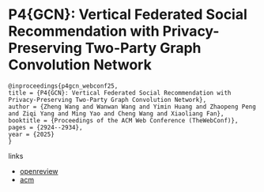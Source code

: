 # P4{GCN}: Vertical Federated Social Recommendation with Privacy-Preserving Two-Party Graph Convolution Network

```
@inproceedings{p4gcn_webconf25,
title = {P4{GCN}: Vertical Federated Social Recommendation with Privacy-Preserving Two-Party Graph Convolution Network},
author = {Zheng Wang and Wanwan Wang and Yimin Huang and Zhaopeng Peng and Ziqi Yang and Ming Yao and Cheng Wang and Xiaoliang Fan},
booktitle = {Proceedings of the ACM Web Conference (TheWebConf)},
pages = {2924--2934},
year = {2025}
}
```

links
- [openreview](https://openreview.net/forum?id=j7B1HkhSox)
- [acm](https://dl.acm.org/doi/10.1145/3696410.3714721)
